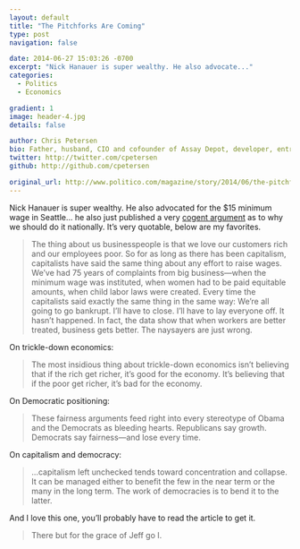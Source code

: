 ```yaml
---
layout: default
title: "The Pitchforks Are Coming"
type: post
navigation: false

date: 2014-06-27 15:03:26 -0700
excerpt: "Nick Hanauer is super wealthy. He also advocate..."
categories:
  - Politics
  - Economics

gradient: 1
image: header-4.jpg
details: false

author: Chris Petersen
bio: Father, husband, CIO and cofounder of Assay Depot, developer, entrepreneur and technologist.
twitter: http://twitter.com/cpetersen
github: http://github.com/cpetersen

original_url: http://www.politico.com/magazine/story/2014/06/the-pitchforks-are-coming-for-us-plutocrats-108014.html
---
```



Nick Hanauer is super wealthy. He also advocated for the $15 minimum wage in Seattle... he also just published a very  [cogent argument](http://www.politico.com/magazine/story/2014/06/the-pitchforks-are-coming-for-us-plutocrats-108014.html)  as to why we should do it nationally. It’s very quotable, below are my favorites. 

 >  The thing about us businesspeople is that we love our customers rich and our employees poor. So for as long as there has been capitalism, capitalists have said the same thing about any effort to raise wages. We’ve had 75 years of complaints from big business—when the minimum wage was instituted, when women had to be paid equitable amounts, when child labor laws were created. Every time the capitalists said exactly the same thing in the same way: We’re all going to go bankrupt. I’ll have to close. I’ll have to lay everyone off. It hasn’t happened. In fact, the data show that when workers are better treated, business gets better. The naysayers are just wrong. 

 On trickle-down economics: 

 >  The most insidious thing about trickle-down economics isn’t believing that if the rich get richer, it’s good for the economy. It’s believing that if the poor get richer, it’s bad for the economy. 

 On Democratic positioning: 

 >  These fairness arguments feed right into every stereotype of Obama and the Democrats as bleeding hearts. Republicans say growth. Democrats say fairness—and lose every time. 

 On capitalism and democracy: 

 > ...capitalism left unchecked tends toward concentration and collapse. It can be managed either to benefit the few in the near term or the many in the long term. The work of democracies is to bend it to the latter. 

 And I love this one, you’ll probably have to read the article to get it. 

 >  There but for the grace of Jeff go I. 

 
